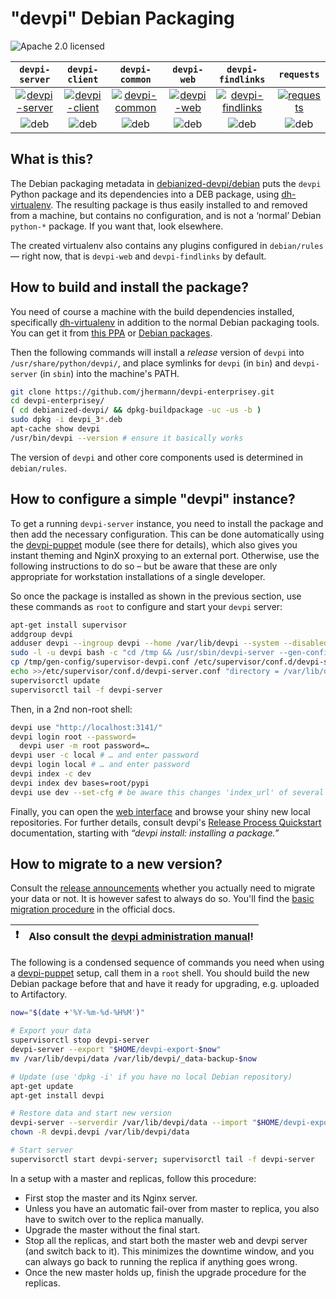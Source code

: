 # "devpi" Debian Packaging

![Apache 2.0 licensed](http://img.shields.io/badge/license-Apache_2.0-red.svg)

| `devpi-server` | `devpi-client` | `devpi-common` | `devpi-web` | `devpi-findlinks` | `requests` |
|:---:|:---:|:---:|:---:|:---:|:---:|
| [![devpi-server](http://img.shields.io/pypi/v/devpi-server.svg)](https://pypi.python.org/pypi/devpi-server/) | [![devpi-client](http://img.shields.io/pypi/v/devpi-client.svg)](https://pypi.python.org/pypi/devpi-client/) | [![devpi-common](http://img.shields.io/pypi/v/devpi-common.svg)](https://pypi.python.org/pypi/devpi-common/) | [![devpi-web](http://img.shields.io/pypi/v/devpi-web.svg)](https://pypi.python.org/pypi/devpi-web/) | [![devpi-findlinks](http://img.shields.io/pypi/v/devpi-findlinks.svg)](https://pypi.python.org/pypi/devpi-findlinks/) | [![requests](http://img.shields.io/pypi/v/requests.svg)](https://pypi.python.org/pypi/requests/) |
| ![deb](http://img.shields.io/badge/deb-v3.0.2-d80854.svg) | ![deb](http://img.shields.io/badge/deb-v2.5.0-d80854.svg) | ![deb](http://img.shields.io/badge/deb-v2.0.8-d80854.svg) | ![deb](http://img.shields.io/badge/deb-v3.0.0-d80854.svg) | ![deb](http://img.shields.io/badge/deb-v1.0.1-d80854.svg) | ![deb](http://img.shields.io/badge/deb-v2.9.1-d80854.svg) |


## What is this?

The Debian packaging metadata in
[debianized-devpi/debian](https://github.com/jhermann/devpi-enterprisey/tree/master/debianized-devpi/debian)
puts the `devpi` Python package and its dependencies into a DEB package,
using [dh-virtualenv](https://github.com/spotify/dh-virtualenv).
The resulting package is thus easily installed to and removed from a machine, but contains no configuration,
and is not a ‘normal’ Debian `python-*` package. If you want that, look elsewhere.

The created virtualenv also contains any plugins configured in `debian/rules`
— right now, that is `devpi-web` and `devpi-findlinks` by default.


## How to build and install the package?

You need of course a machine with the build dependencies installed, specifically
[dh-virtualenv](https://github.com/spotify/dh-virtualenv) in addition to the normal Debian packaging tools.
You can get it from [this PPA](https://launchpad.net/~dh-virtualenv/+archive/ubuntu/stable)
or [Debian packages](https://packages.debian.org/source/sid/dh-virtualenv).

Then the following commands will install a *release* version of `devpi` into `/usr/share/python/devpi/`, and place symlinks
for `devpi` (in `bin`) and `devpi-server` (in `sbin`) into the machine's PATH.

```sh
git clone https://github.com/jhermann/devpi-enterprisey.git
cd devpi-enterprisey/
( cd debianized-devpi/ && dpkg-buildpackage -uc -us -b )
sudo dpkg -i devpi_3*.deb
apt-cache show devpi
/usr/bin/devpi --version # ensure it basically works
```

The version of `devpi` and other core components used is determined in `debian/rules`.


## How to configure a simple "devpi" instance?

To get a running `devpi-server` instance, you need to install the package and then add the necessary configuration.
This can be done automatically using the [devpi-puppet](https://github.com/jhermann/devpi-puppet) module (see there for details), which also gives you instant theming and NginX proxying to an external port.
Otherwise, use the following instructions to do so
– but be aware that these are only appropriate for workstation installations of a single developer.

So once the package is installed as shown in the previous section,
use these commands as `root` to configure and start your `devpi` server:

```sh
apt-get install supervisor
addgroup devpi
adduser devpi --ingroup devpi --home /var/lib/devpi --system --disabled-password
sudo -l -u devpi bash -c "cd /tmp && /usr/sbin/devpi-server --gen-config"
cp /tmp/gen-config/supervisor-devpi.conf /etc/supervisor/conf.d/devpi-server.conf
echo >>/etc/supervisor/conf.d/devpi-server.conf "directory = /var/lib/devpi"
supervisorctl update
supervisorctl tail -f devpi-server
```

Then, in a 2nd non-root shell:

```sh
devpi use "http://localhost:3141/"
devpi login root --password=
  devpi user -m root password=…
devpi user -c local # … and enter password
devpi login local # … and enter password
devpi index -c dev
devpi index dev bases=root/pypi
devpi use dev --set-cfg # be aware this changes 'index_url' of several configs in your $HOME
```

Finally, you can open the [web interface](http://localhost:3141/) and browse your shiny new local repositories.
For further details, consult devpi's
[Release Process Quickstart](http://doc.devpi.net/latest/quickstart-releaseprocess.html)
documentation, starting with *“devpi install: installing a package.”*


## How to migrate to a new version?

Consult the [release announcements](https://groups.google.com/forum/#!searchin/devpi-dev/releases|sort:date)
whether you actually need to migrate your data or not.
It is however safest to always do so.
You'll find the
[basic migration procedure](http://doc.devpi.net/latest/quickstart-server.html#versioning-exporting-and-importing-server-state)
in the official docs.

:exclamation: | Also consult the [devpi administration manual](http://doc.devpi.net/3.0/adminman/)!
----: | :----

The following is a condensed sequence of commands
you need when using a [devpi-puppet](https://github.com/jhermann/devpi-puppet) setup,
call them in a `root` shell. You should build the new Debian package before that and
have it ready for upgrading, e.g. uploaded to Artifactory.

```sh
now="$(date +'%Y-%m-%d-%H%M')"

# Export your data
supervisorctl stop devpi-server
devpi-server --export "$HOME/devpi-export-$now"
mv /var/lib/devpi/data /var/lib/devpi/_data-backup-$now

# Update (use 'dpkg -i' if you have no local Debian repository)
apt-get update
apt-get install devpi

# Restore data and start new version
devpi-server --serverdir /var/lib/devpi/data --import "$HOME/devpi-export-$now"
chown -R devpi.devpi /var/lib/devpi/data

# Start server
supervisorctl start devpi-server; supervisorctl tail -f devpi-server
```

In a setup with a master and replicas, follow this procedure:

* First stop the master and its Nginx server.
* Unless you have an automatic fail-over from master to replica, you also have to switch over to the replica manually.
* Upgrade the master without the final start.
* Stop all the replicas, and start both the master web and devpi server (and switch back to it). This minimizes the downtime window, and you can always go back to running the replica if anything goes wrong.
* Once the new master holds up, finish the upgrade procedure for the replicas.
